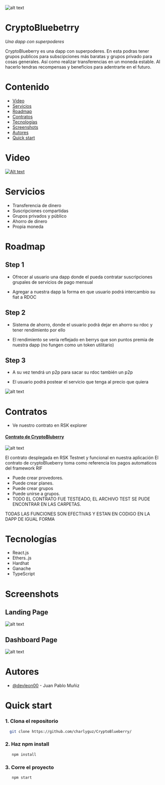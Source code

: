 ![alt text](https://github.com/charlyguz/CryptoBlueberry/blob/main/FRONTEND/src/assets/img/logo.png?raw=true)

# CryptoBluebetrry

*Una dapp con superpoderes*

CryptoBlueberry es una dapp con superpoderes. En esta podras tener grupos publicos para subscipciones más baratas y grupos privado para cosas generales. Así como realizar transferencias en un moneda estable. Al hacerlo tendras recompensas y beneficios para adentrarte en el futuro.

# Contenido

- [Video](#Video)
- [Servicios](#Servicios)
- [Roadmap](#Roadmap)
- [Contratos](#Contratos)
- [Tecnologías](#Tecnologías)
- [Screenshots](#Screenshots)
- [Autores](#Autores)
- [Quick start](#Quick-start)

# Video

[![Alt text]()](https://youtu.be/aOOGWd1mSvs)


# Servicios

- Transferencia de dinero
- Suscripciones compartidas
- Grupos privados y público
- Ahorro de dinero
- Propia moneda

# Roadmap

## Step 1

- Ofrecer al usuario una dapp donde el pueda contratar suscripciones grupales de servicios de pago mensual

- Agregar a nuestra dapp la forma en que usuario podrá intercambio su fiat a RDOC

## Step 2
- Sistema de ahorro, donde el usuario podrá dejar en ahorro su rdoc y tener rendimiento por ello

- El rendimiento se vería reflejado en berrys que son puntos premia de nuestra dapp (no fungen como un token utilitario)

## Step 3 
- A su vez tendrá un p2p para sacar su rdoc también un p2p

- El usuario podrá postear el servicio que tenga al precio que quiera

![alt text](https://github.com/charlyguz/CryptoBlueberry/blob/main/FRONTEND/src/assets/img/roadmap-image.png?raw=true)

# Contratos

- Ve nuestro contrato en RSK explorer

#### [Contrato de CryptoBluberry](https://explorer.testnet.rsk.co/address/0xf25137694e130fb87735a87c49691054a34cd930?__ctab=Code)

![alt text](https://github.com/charlyguz/CryptoBlueberry/blob/main/FRONTEND/src/assets/img/contrato.png?raw=true)

El contrato desplegada en RSK Testnet y funcional en nuestra aplicación
El contrato de cryptoBlueberry toma como referencia los pagos automaticos del framework RIF
- Puede crear provedores.
- Puede crear planes.
- Puede crear grupos
- Puede unirse a grupos.
- TODO EL CONTRATO FUE TESTEADO, EL ARCHIVO TEST SE PUDE ENCONTRAR EN LAS CARPETAS.

TODAS LAS FUNCIONES SON EFECTIVAS Y ESTAN EN CODIGO EN LA DAPP DE IGUAL FORMA 

# Tecnologías

- React.js
- Ethers..js
- Hardhat
- Ganache
- TypeScript

# Screenshots

## Landing Page

![alt text](https://github.com/charlyguz/CryptoBlueberry/blob/main/FRONTEND/src/assets/img/cryptoLanding.png?raw=true)



## Dashboard Page

![alt text](https://github.com/charlyguz/CryptoBlueberry/blob/main/FRONTEND/src/assets/img/dashboard-image.png?raw=true)

# Autores

- [@devleon00](https://www.github.com/devleon00) - Juan Pablo Muñiz 


# Quick start

### 1. Clona el repositorio 
```bash
  git clone https://github.com/charlyguz/CryptoBlueberry/
```

### 2. Haz npm install
```bash
   npm install 
```

### 3. Corre el proyecto
```bash
   npm start 
```



